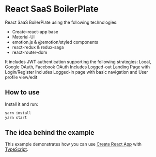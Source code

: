 # React SaaS BoilerPlate

React SaaS BoilerPlate using the following technologies:

- Create-react-app base
- Material-UI
- emotion.js & @emotion/styled components
- react-redux & redux-saga
- react-router-dom

It includes JWT authentication supporting the following strategies: Local, Google OAuth, Facebook OAuth
Includes Logged-out Landing Page with Login/Register
Includes Logged-in page with basic navigation and User profile view/edit

## How to use

Install it and run:

```sh
yarn install
yarn start
```

## The idea behind the example

This example demonstrates how you can use [Create React App](https://github.com/facebookincubator/create-react-app) with [TypeScript](https://github.com/Microsoft/TypeScript).

